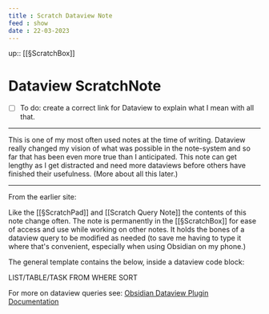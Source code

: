```yaml
---
title : Scratch Dataview Note
feed : show
date : 22-03-2023
---
```

up:: [[§ScratchBox]]
# Dataview ScratchNote
- [ ] To do: create a correct link for Dataview to explain what I mean with all that.

---
This is one of my most often used notes at the time of writing. Dataview really changed my vision of what was possible in the note-system and so far that has been even more true than I anticipated. This note can get lengthy as I get distracted and need more dataviews before others have finished their usefulness. (More about all this later.)

---
From the earlier site:

Like the [[§ScratchPad]] and [[Scratch Query Note]] the contents of this note change often. The note is permanently in the [[§ScratchBox]] for ease of access and use while working on other notes. It holds the bones of a dataview query to be modified as needed (to save me having to type it where that's convenient, especially when using Obsidian on my phone.)

The general template contains the below, inside a dataview code block:

LIST/TABLE/TASK
FROM
WHERE
SORT

For more on dataview queries see: [Obsidian Dataview Plugin Documentation](https://blacksmithgu.github.io/obsidian-dataview/query/queries/)
